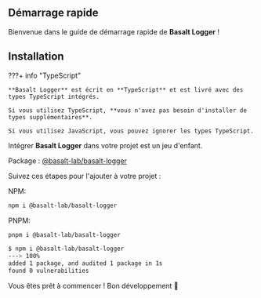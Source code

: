 ## **Démarrage rapide**

Bienvenue dans le guide de démarrage rapide de **Basalt Logger** !

## **Installation**

???+ info "TypeScript"

    **Basalt Logger** est écrit en **TypeScript** et est livré avec des types TypeScript intégrés.

    Si vous utilisez TypeScript, **vous n'avez pas besoin d'installer de types supplémentaires**.

    Si vous utilisez JavaScript, vous pouvez ignorer les types TypeScript.

Intégrer **Basalt Logger** dans votre projet est un jeu d'enfant.

Package : [@basalt-lab/basalt-logger](https://www.npmjs.com/package/@basalt-lab/basalt-logger)

Suivez ces étapes pour l'ajouter à votre projet :

NPM:
```bash
npm i @basalt-lab/basalt-logger
```

PNPM:
```bash
pnpm i @basalt-lab/basalt-logger
```

<!-- termynal -->

```bash
$ npm i @basalt-lab/basalt-logger
---> 100%
added 1 package, and audited 1 package in 1s
found 0 vulnerabilities
```

Vous êtes prêt à commencer ! Bon développement 🚀
